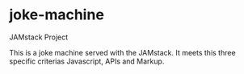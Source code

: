 # joke-machine
JAMstack Project

This is a joke machine served with the JAMstack.
It meets this three specific criterias Javascript, APIs and Markup.
